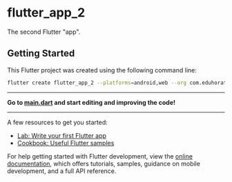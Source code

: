 # flutter_app_2

The second Flutter "app".

## Getting Started

This Flutter project was created using the following command line:

```bash
flutter create flutter_app_2 --platforms=android,web --org com.eduhoratiu
```
---

**Go to [main.dart](lib/main.dart) and start editing and improving the code!**

---

A few resources to get you started:

- [Lab: Write your first Flutter app](https://docs.flutter.dev/get-started/codelab)
- [Cookbook: Useful Flutter samples](https://docs.flutter.dev/cookbook)

For help getting started with Flutter development, view the
[online documentation](https://docs.flutter.dev/), which offers tutorials,
samples, guidance on mobile development, and a full API reference.


